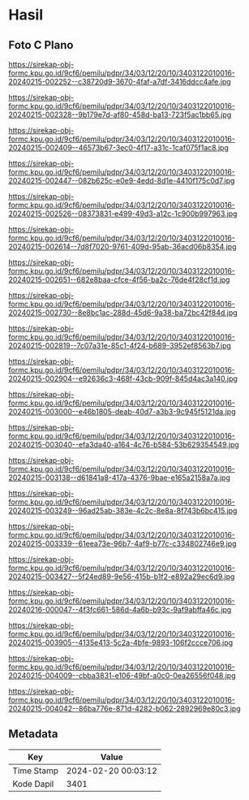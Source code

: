 # Hasil

## Foto C Plano

https://sirekap-obj-formc.kpu.go.id/9cf6/pemilu/pdpr/34/03/12/20/10/3403122010016-20240215-002252--c38720d9-3670-4faf-a7df-3416ddcc4afe.jpg

https://sirekap-obj-formc.kpu.go.id/9cf6/pemilu/pdpr/34/03/12/20/10/3403122010016-20240215-002328--9b179e7d-af80-458d-ba13-723f5ac1bb65.jpg

https://sirekap-obj-formc.kpu.go.id/9cf6/pemilu/pdpr/34/03/12/20/10/3403122010016-20240215-002409--46573b67-3ec0-4f17-a31c-1caf075f1ac8.jpg

https://sirekap-obj-formc.kpu.go.id/9cf6/pemilu/pdpr/34/03/12/20/10/3403122010016-20240215-002447--082b625c-e0e9-4edd-8d1e-4410f175c0d7.jpg

https://sirekap-obj-formc.kpu.go.id/9cf6/pemilu/pdpr/34/03/12/20/10/3403122010016-20240215-002526--08373831-e499-49d3-a12c-1c900b997963.jpg

https://sirekap-obj-formc.kpu.go.id/9cf6/pemilu/pdpr/34/03/12/20/10/3403122010016-20240215-002614--7d8f7020-9761-409d-95ab-36acd06b8354.jpg

https://sirekap-obj-formc.kpu.go.id/9cf6/pemilu/pdpr/34/03/12/20/10/3403122010016-20240215-002651--682e8baa-cfce-4f56-ba2c-76de4f28cf1d.jpg

https://sirekap-obj-formc.kpu.go.id/9cf6/pemilu/pdpr/34/03/12/20/10/3403122010016-20240215-002730--8e8bc1ac-288d-45d6-9a38-ba72bc42f84d.jpg

https://sirekap-obj-formc.kpu.go.id/9cf6/pemilu/pdpr/34/03/12/20/10/3403122010016-20240215-002819--7c07a31e-85c1-4f24-b689-3952ef8563b7.jpg

https://sirekap-obj-formc.kpu.go.id/9cf6/pemilu/pdpr/34/03/12/20/10/3403122010016-20240215-002904--e92636c3-468f-43cb-909f-845d4ac3a140.jpg

https://sirekap-obj-formc.kpu.go.id/9cf6/pemilu/pdpr/34/03/12/20/10/3403122010016-20240215-003000--e46b1805-deab-40d7-a3b3-9c945f5121da.jpg

https://sirekap-obj-formc.kpu.go.id/9cf6/pemilu/pdpr/34/03/12/20/10/3403122010016-20240215-003040--efa3da40-a164-4c76-b584-53b629354549.jpg

https://sirekap-obj-formc.kpu.go.id/9cf6/pemilu/pdpr/34/03/12/20/10/3403122010016-20240215-003138--d61841a8-417a-4376-9bae-e165a2158a7a.jpg

https://sirekap-obj-formc.kpu.go.id/9cf6/pemilu/pdpr/34/03/12/20/10/3403122010016-20240215-003249--96ad25ab-383e-4c2c-8e8a-8f743b6bc415.jpg

https://sirekap-obj-formc.kpu.go.id/9cf6/pemilu/pdpr/34/03/12/20/10/3403122010016-20240215-003339--61eea73e-96b7-4af9-b77c-c334802746e9.jpg

https://sirekap-obj-formc.kpu.go.id/9cf6/pemilu/pdpr/34/03/12/20/10/3403122010016-20240215-003427--5f24ed89-9e56-415b-b1f2-e892a29ec6d9.jpg

https://sirekap-obj-formc.kpu.go.id/9cf6/pemilu/pdpr/34/03/12/20/10/3403122010016-20240216-000047--4f3fc661-586d-4a6b-b93c-9af9abffa46c.jpg

https://sirekap-obj-formc.kpu.go.id/9cf6/pemilu/pdpr/34/03/12/20/10/3403122010016-20240215-003905--4135e413-5c2a-4bfe-9893-106f2ccce706.jpg

https://sirekap-obj-formc.kpu.go.id/9cf6/pemilu/pdpr/34/03/12/20/10/3403122010016-20240215-004009--cbba3831-e106-49bf-a0c0-0ea26556f048.jpg

https://sirekap-obj-formc.kpu.go.id/9cf6/pemilu/pdpr/34/03/12/20/10/3403122010016-20240215-004042--86ba776e-871d-4282-b062-2892969e80c3.jpg


## Metadata

| Key        | Value               |
| ---------- | ------------------- |
| Time Stamp | 2024-02-20 00:03:12 |
| Kode Dapil | 3401                |



